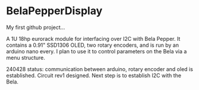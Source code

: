 BelaPepperDisplay
=================

My first github project...

A 1U 18hp eurorack module for interfacing over I2C with Bela Pepper. It contains a 0.91" SSD1306 OLED, two rotary encoders, and is run by an arduino nano every. I plan to use it to control parameters on the Bela via a menu structure.

240428 status: communication between arduino, rotary encoder and oled is established. Circuit rev1 designed. Next step is to establish I2C with the Bela.
